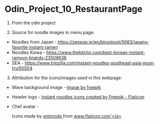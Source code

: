 # Odin_Project_10_RestaurantPage

1. From the odin project <a href= "https://www.theodinproject.com/lessons/node-path-javascript-restaurant-page"></a>

2. Source for noodle images in menu page:
- Noodles from Japan - https://zenpop.jp/en/blog/post/5663/japans-favorite-instant-ramen
- Noodles Korea - https://www.thekitchn.com/best-korean-instant-ramyun-brands-23509638
- SEA -  https://www.tripzilla.com/instant-noodles-southeast-asia-must-try/60504

3. Attribution for the icons/images used in this webpage:

- Wave background image - <a href="https://www.freepik.com/free-vector/linear-flat-abstract-lines-pattern_13756389.htm#fromView=search&page=1&position=21&uuid=dd007983-9d46-440f-92c6-375b908e8a12">Image by freepik</a>

- Header logo - <a href="https://www.flaticon.com/free-icons/instant-noodles" title="instant noodles icons">Instant noodles icons created by Freepik - Flaticon</a>

- Chef avatar - <div> Icons made by <a href="https://www.flaticon.com/authors/xnimrodx" title="xnimrodx"> xnimrodx </a> from <a href="https://www.flaticon.com/" title="Flaticon">www.flaticon.com'</a></div>